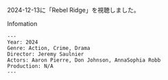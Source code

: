 2024-12-13に「Rebel Ridge」を視聴しました。

Infomation
```
---
Year: 2024
Genre: Action, Crime, Drama
Director: Jeremy Saulnier
Actors: Aaron Pierre, Don Johnson, AnnaSophia Robb
Production: N/A
---
```
